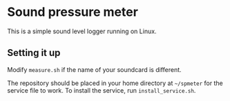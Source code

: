 # Sound pressure meter

This is a simple sound level logger running on Linux.

## Setting it up

Modify `measure.sh` if the name of your soundcard is different.

The repository should be placed in your home directory at `~/spmeter`
for the service file to work.
To install the service, run `install_service.sh`.
